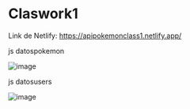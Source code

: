 # Claswork1
Link de Netlify: https://apipokemonclass1.netlify.app/


js datospokemon


![image](https://github.com/Clarks1223/Claswork1/assets/117754080/b7377dab-6877-43ee-b315-1609c7fbc766)


js datosusers


![image](https://github.com/Clarks1223/Claswork1/assets/117754080/43af6078-2c0f-4634-9dfe-b1a6acf95ce3)
